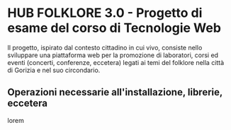 # HUB FOLKLORE 3.0 - Progetto di esame del corso di Tecnologie Web

Il progetto, ispirato dal contesto cittadino in cui vivo, consiste nello sviluppare una piattaforma web per la promozione di laboratori, corsi ed eventi (concerti, conferenze, eccetera) legati ai temi del folklore nella città di Gorizia e nel suo circondario.

## Operazioni necessarie all'installazione, librerie, eccetera

lorem
